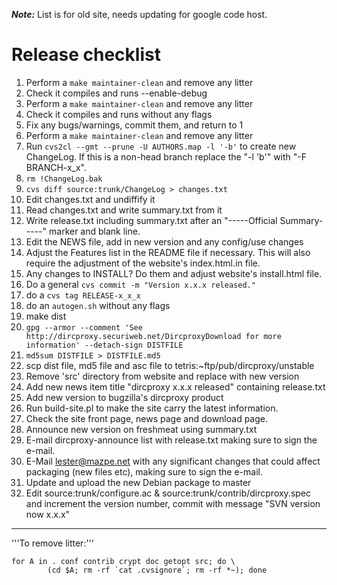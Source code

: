 **_Note:_** List is for old site, needs updating for google code host.

# Release checklist #

  1. Perform a `make maintainer-clean` and remove any litter
  1. Check it compiles and runs --enable-debug
  1. Perform a `make maintainer-clean` and remove any litter
  1. Check it compiles and runs without any flags
  1. Fix any bugs/warnings, commit them, and return to 1
  1. Perform a `make maintainer-clean` and remove any litter
  1. Run `cvs2cl --gmt --prune -U AUTHORS.map -l '-b'` to create new ChangeLog.  If this is a non-head branch replace the "-l 'b'" with "-F BRANCH-x\_x".
  1. `rm !ChangeLog.bak`
  1. `cvs diff source:trunk/ChangeLog > changes.txt`
  1. Edit changes.txt and undiffify it
  1. Read changes.txt and write summary.txt from it
  1. Write release.txt including summary.txt after an "-----Official Summary-----" marker and blank line.
  1. Edit the NEWS file, add in new version and any config/use changes
  1. Adjust the Features list in the README file if necessary.  This will also require the adjustment of the website's index.html.in file.
  1. Any changes to INSTALL?  Do them and adjust website's install.html file.
  1. Do a general `cvs commit -m "Version x.x.x released."`
  1. do a `cvs tag RELEASE-x_x_x`
  1. do an `autogen.sh` without any flags
  1. make dist
  1. `gpg --armor --comment 'See http://dircproxy.securiweb.net/DircproxyDownload for more information' --detach-sign DISTFILE`
  1. `md5sum DISTFILE > DISTFILE.md5`
  1. scp dist file, md5 file and asc file to tetris:~ftp/pub/dircproxy/unstable
  1. Remove 'src' directory from website and replace with new version
  1. Add new news item title "dircproxy x.x.x released" containing release.txt
  1. Add new version to bugzilla's dircproxy product
  1. Run build-site.pl to make the site carry the latest information.
  1. Check the site front page, news page and download page.
  1. Announce new version on freshmeat using summary.txt
  1. E-mail dircproxy-announce list with release.txt making sure to sign the e-mail.
  1. E-Mail lester@mazpe.net with any significant changes that could affect packaging (new files etc), making sure to sign the e-mail.
  1. Update and upload the new Debian package to master
  1. Edit source:trunk/configure.ac & source:trunk/contrib/dircproxy.spec and increment the version number, commit with message "SVN version now x.x.x"


---

'''To remove litter:'''
```
for A in . conf contrib crypt doc getopt src; do \
		(cd $A; rm -rf `cat .cvsignore`; rm -rf *~); done
```